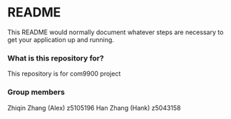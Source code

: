 # README #

This README would normally document whatever steps are necessary to get your application up and running.

### What is this repository for? ###

This repository is for com9900 project

### Group members ###
Zhiqin Zhang (Alex)   z5105196
Han    Zhang (Hank)   z5043158